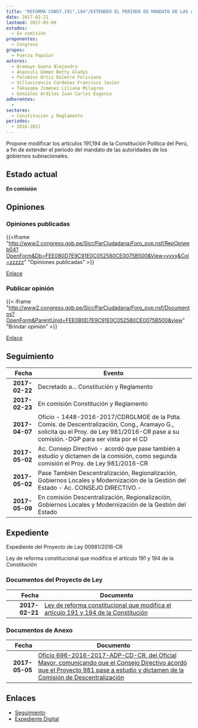 ```yaml
---
title: "REFORMA CONST.191°,194°/EXTENDER EL PERÍODO DE MANDATO DE LAS AUTORIDADES DE LOS GOBIERNOS SUBNACIONALES"
date: 2017-02-21
lastmod: 2017-05-09
estados: 
  - En comisión
proponentes: 
  - Congreso
grupos: 
  - Fuerza Popular
autores: 
  - Aramayo Gaona Alejandra
  - Ananculi Gómez Betty Gladys
  - Palomino Ortiz Dalmiro Feliciano
  - Villavicencio Cárdenas Francisco Javier
  - Takayama Jiménez Liliana Milagros
  - Gonzales Ardiles Juan Carlos Eugenio
adherentes: 
  - 
sectores: 
  - Constitución y Reglamento
periodos: 
  - 2016-2021
---
```


Propone modificar los artículos 191,194 de la Constitución Política del Perú, a fin de extender el período del mandato de las autoridades de los gobiernos subnacionales.


## Estado actual

**En comisión**

## Opiniones

### Opiniones publicadas

{{<iframe "http://www2.congreso.gob.pe/Sicr/ParCiudadana/Foro_pvp.nsf/RepOpiweb04?OpenForm&Db=FEE0B0D7E9C91E0C052580CE0075B500&View=yyyy&Col=zzzzz" "Opiniones publicadas" >}}

[Enlace](http://www2.congreso.gob.pe/Sicr/ParCiudadana/Foro_pvp.nsf/RepOpiweb04?OpenForm&Db=FEE0B0D7E9C91E0C052580CE0075B500&View=yyyy&Col=zzzzz)
### Publicar opinión

{{< iframe "http://www2.congreso.gob.pe/Sicr/ParCiudadana/Foro_pvp.nsf/Documentos?OpenForm&ParentUnid=FEE0B0D7E9C91E0C052580CE0075B500&view" "Brindar opinión" >}}

[Enlace](http://www2.congreso.gob.pe/Sicr/ParCiudadana/Foro_pvp.nsf/Documentos?OpenForm&ParentUnid=FEE0B0D7E9C91E0C052580CE0075B500&view)

## Seguimiento

| Fecha | Evento |
|------:|--------|
| **2017-02-22** | Decretado a... Constitución y Reglamento|
| **2017-02-23** | En comisión Constitución y Reglamento|
| **2017-04-07** | Oficio - 1448-2016-2017/CDRGLMGE de la Pdta. Comis. de Descentralización, Cong., Aramayo G., solicita qu el Proy. de Ley 981/2016-CR pase a su comisión.-DGP para ser vista por el CD|
| **2017-05-02** | Ac. Consejo Directivo - acordó que pase también a estudio y dictamen de la comisión, como segunda comisión el Proy. de Ley 981/2016-CR|
| **2017-05-02** | Pase También Descentralización, Regionalización, Gobiernos Locales y Modernización de la Gestión del Estado - Ac. CONSEJO DIRECTIVO.-|
| **2017-05-09** | En comisión Descentralización, Regionalización, Gobiernos Locales y Modernización de la Gestión del Estado|


## Expediente

Expediente del Proyecto de Ley 00981/2016-CR

Ley de reforma constitucional que modifica el artículo 191 y 194 de la Constitución


### Documentos del Proyecto de Ley

| Fecha | Documento |
|------:|--------|
| **2017-02-21** | [Ley de reforma constitucional que modifica el artículo 191 y 194 de la Constitución](http://www.leyes.congreso.gob.pe/Documentos/2016_2021/Proyectos_de_Ley_y_de_Resoluciones_Legislativas/PL0098120170221..pdf) |

### Documentos de Anexo

| Fecha | Documento |
|------:|--------|
| **2017-05-05** | [Oficio 696-2016-2017-ADP-CD-CR, del Oficial Mayor, comunicando que el Consejo Directivo acordó que el Proyecto 981 pase a estudio y dictamen de la Comisión de Descentralización](http://www.leyes.congreso.gob.pe/Documentos/2016_2021/Oficios/Oficialia_Mayor/OFICIO-696-2016-2017-ADP-CD-CR.pdf) |

## Enlaces 

- [Seguimiento](http://www2.congreso.gob.pe/Sicr/TraDocEstProc/CLProLey2016.nsf/f7fff46988ca05b1052578e100829cc7/a0fa547dff51dfac052580ce007b7116?OpenDocument)
- [Expediente Digital](http://www2.congreso.gob.pehttp://www2.congreso.gob.pe/Sicr/TraDocEstProc/CLProLey2016.nsf/f7fff46988ca05b1052578e100829cc7/a0fa547dff51dfac052580ce007b7116?OpenDocument&Click=05257FB7005EB655.eb71d0cf91d8294e05256cdf006b5706/$Body/0.1C6C)
